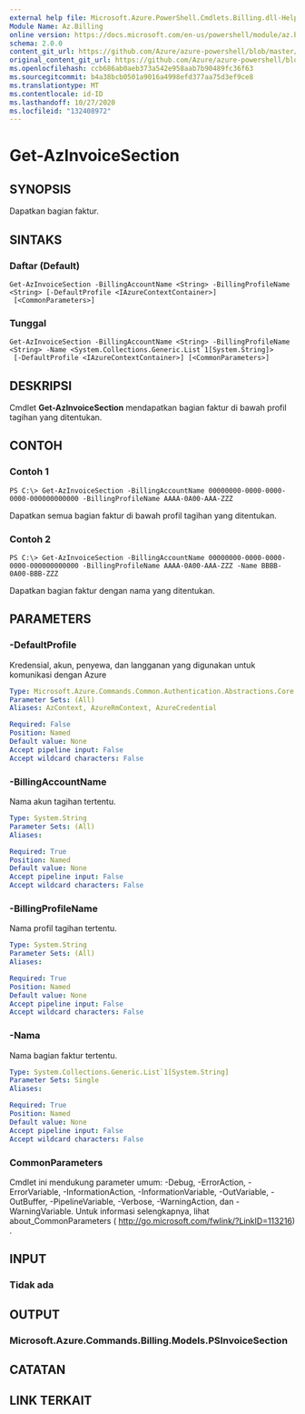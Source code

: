 ```yaml
---
external help file: Microsoft.Azure.PowerShell.Cmdlets.Billing.dll-Help.xml
Module Name: Az.Billing
online version: https://docs.microsoft.com/en-us/powershell/module/az.billing/get-azinvoicesection
schema: 2.0.0
content_git_url: https://github.com/Azure/azure-powershell/blob/master/src/Billing/Billing/help/Get-AzInvoiceSection.md
original_content_git_url: https://github.com/Azure/azure-powershell/blob/master/src/Billing/Billing/help/Get-AzInvoiceSection.md
ms.openlocfilehash: ccb686ab0aeb373a542e958aab7b90489fc36f63
ms.sourcegitcommit: b4a38bcb0501a9016a4998efd377aa75d3ef9ce8
ms.translationtype: MT
ms.contentlocale: id-ID
ms.lasthandoff: 10/27/2020
ms.locfileid: "132408972"
---
```

# Get-AzInvoiceSection

## SYNOPSIS
Dapatkan bagian faktur.

## SINTAKS

### Daftar (Default)
```
Get-AzInvoiceSection -BillingAccountName <String> -BillingProfileName <String> [-DefaultProfile <IAzureContextContainer>]
 [<CommonParameters>]
```

### Tunggal
```
Get-AzInvoiceSection -BillingAccountName <String> -BillingProfileName <String> -Name <System.Collections.Generic.List`1[System.String]>
 [-DefaultProfile <IAzureContextContainer>] [<CommonParameters>]
```

## DESKRIPSI
Cmdlet **Get-AzInvoiceSection** mendapatkan bagian faktur di bawah profil tagihan yang ditentukan. 

## CONTOH

### Contoh 1
```
PS C:\> Get-AzInvoiceSection -BillingAccountName 00000000-0000-0000-0000-000000000000 -BillingProfileName AAAA-0A00-AAA-ZZZ
```

Dapatkan semua bagian faktur di bawah profil tagihan yang ditentukan.

### Contoh 2
```
PS C:\> Get-AzInvoiceSection -BillingAccountName 00000000-0000-0000-0000-000000000000 -BillingProfileName AAAA-0A00-AAA-ZZZ -Name BBBB-0A00-BBB-ZZZ
```

Dapatkan bagian faktur dengan nama yang ditentukan.

## PARAMETERS

### -DefaultProfile
Kredensial, akun, penyewa, dan langganan yang digunakan untuk komunikasi dengan Azure

```yaml
Type: Microsoft.Azure.Commands.Common.Authentication.Abstractions.Core.IAzureContextContainer
Parameter Sets: (All)
Aliases: AzContext, AzureRmContext, AzureCredential

Required: False
Position: Named
Default value: None
Accept pipeline input: False
Accept wildcard characters: False
```

### -BillingAccountName
Nama akun tagihan tertentu.

```yaml
Type: System.String
Parameter Sets: (All)
Aliases:

Required: True
Position: Named
Default value: None
Accept pipeline input: False
Accept wildcard characters: False
```

### -BillingProfileName
Nama profil tagihan tertentu.

```yaml
Type: System.String
Parameter Sets: (All)
Aliases:

Required: True
Position: Named
Default value: None
Accept pipeline input: False
Accept wildcard characters: False
```

### -Nama
Nama bagian faktur tertentu.

```yaml
Type: System.Collections.Generic.List`1[System.String]
Parameter Sets: Single
Aliases:

Required: True
Position: Named
Default value: None
Accept pipeline input: False
Accept wildcard characters: False
```

### CommonParameters
Cmdlet ini mendukung parameter umum: -Debug, -ErrorAction, -ErrorVariable, -InformationAction, -InformationVariable, -OutVariable, -OutBuffer, -PipelineVariable, -Verbose, -WarningAction, dan -WarningVariable. Untuk informasi selengkapnya, lihat about_CommonParameters ( http://go.microsoft.com/fwlink/?LinkID=113216) .

## INPUT

### Tidak ada

## OUTPUT

### Microsoft.Azure.Commands.Billing.Models.PSInvoiceSection

## CATATAN

## LINK TERKAIT
